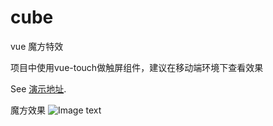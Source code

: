 # cube
vue 魔方特效

项目中使用vue-touch做触屏组件，建议在移动端环境下查看效果

See [演示地址](http://suohb.com/demo/win/cube/).

魔方效果
![Image text](http://suohb.com/demo/win/cube.png)